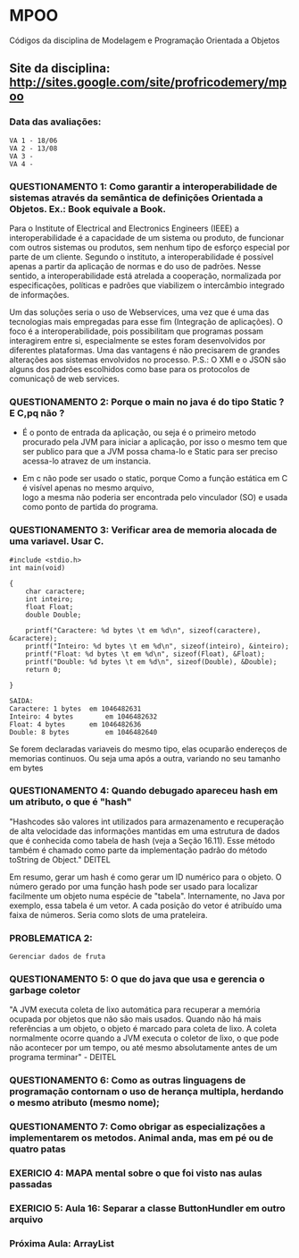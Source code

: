 # MPOO
Códigos da disciplina de Modelagem e Programação Orientada a Objetos

## Site da disciplina: http://sites.google.com/site/profricodemery/mpoo

### Data das avaliações: 
    VA 1 - 18/06 
    VA 2 - 13/08
    VA 3 - 
    VA 4 -

### QUESTIONAMENTO 1: Como garantir a interoperabilidade de sistemas através da semântica de definições Orientada a Objetos. Ex.: Book equivale a Book.

Para o Institute of Electrical and Electronics Engineers (IEEE) a interoperabilidade é a capacidade de um sistema ou produto, de funcionar com outros sistemas ou produtos, sem nenhum tipo de esforço especial por parte de um cliente. Segundo o instituto, a interoperabilidade é possível apenas a partir da aplicação de normas e do uso de padrões. Nesse sentido, a interoperabilidade está atrelada a cooperação, normalizada por especificações, políticas e padrões que viabilizem o intercâmbio integrado de informações.

Um das soluções seria o uso de Webservices, uma vez que é uma das tecnologias mais empregadas para esse fim (Integração de aplicações). O foco é a interoperabilidade, pois possibilitam que programas possam interagirem entre si, especialmente se estes foram desenvolvidos por diferentes plataformas. Uma das vantagens é não precisarem de grandes alterações aos sistemas envolvidos no processo.
	P.S.: O XMl e o JSON são alguns dos padrões escolhidos como base para os protocolos de comunicaçõ de web services.

### QUESTIONAMENTO 2: Porque o main no java é do tipo Static ? E C,pq não ?
- É o ponto de entrada da aplicação, ou seja é o primeiro metodo procurado pela JVM para iniciar a aplicação, por isso o mesmo tem que ser publico para que a JVM possa chama-lo e Static para ser preciso acessa-lo atravez de um instancia.

- Em c não pode ser usado o static, porque Como a função estática em C é visível apenas no mesmo arquivo,  
logo a mesma não poderia ser encontrada pelo vinculador (SO) e usada como ponto de partida do programa.

### QUESTIONAMENTO 3: Verificar area de memoria alocada de uma variavel. Usar C. 
	#include <stdio.h>
	int main(void)
	
	{
	    char caractere;
	    int inteiro;
	    float Float;
	    double Double;
	
	    printf("Caractere: %d bytes \t em %d\n", sizeof(caractere), &caractere);
	    printf("Inteiro: %d bytes \t em %d\n", sizeof(inteiro), &inteiro);
	    printf("Float: %d bytes \t em %d\n", sizeof(Float), &Float);
	    printf("Double: %d bytes \t em %d\n", sizeof(Double), &Double);
	    return 0;
	
	}
	
	SAIDA:
	Caractere: 1 bytes 	em 1046482631
	Inteiro: 4 bytes 	 	em 1046482632
	Float: 4 bytes 	 	em 1046482636
	Double: 8 bytes 	 	em 1046482640

Se forem declaradas variaveis do mesmo tipo, elas ocuparão endereços de memorias continuos. Ou seja
uma após a outra, variando no seu tamanho em bytes


### QUESTIONAMENTO 4: Quando debugado apareceu hash em um atributo, o que é "hash"

"Hashcodes são valores int utilizados para armazenamento e recuperação de alta velocidade 	das informações mantidas em uma estrutura de dados que é conhecida como tabela de hash (veja a Seção 16.11). Esse método também é chamado como parte da implementação padrão do método toString de Object."  DEITEL

Em resumo, gerar um hash é como gerar um ID numérico para o objeto. O número gerado por uma função hash pode ser usado para localizar facilmente um objeto numa espécie de "tabela".
Internamente, no Java por exemplo, essa tabela é um vetor. A cada posição do vetor é atribuído uma faixa de números. Seria como slots de uma prateleira.

### PROBLEMATICA 2: 
	Gerenciar dados de fruta

### QUESTIONAMENTO 5: O que do java que usa e gerencia o garbage coletor
"A JVM executa coleta de lixo automática para recuperar a memória ocupada por objetos que não são mais usados. Quando não há mais referências a um objeto, o objeto é marcado para coleta de lixo. A coleta normalmente ocorre quando a JVM executa o coletor de lixo, o que pode não acontecer por um tempo, ou até
mesmo absolutamente antes de um programa terminar" - DEITEL

### QUESTIONAMENTO 6: Como as outras linguagens de programação contornam o uso de herança multipla, herdando o mesmo atributo (mesmo nome);

### QUESTIONAMENTO 7: Como obrigar as especializações a implementarem os metodos. Animal anda, mas em pé ou de quatro patas

### EXERICIO 4: MAPA mental sobre o que foi visto nas aulas passadas

### EXERICIO 5: Aula 16: Separar a classe ButtonHundler em outro arquivo

### Próxima Aula: ArrayList 
 

